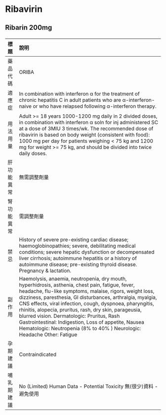 # Ribavirin

## Ribarin 200mg

##### 

| 標題       | 說明                                                                                                                                                                                                                                                                                                                                                                                                                                                                                                                            |
|:-----------|:--------------------------------------------------------------------------------------------------------------------------------------------------------------------------------------------------------------------------------------------------------------------------------------------------------------------------------------------------------------------------------------------------------------------------------------------------------------------------------------------------------------------------------|
| 藥品代碼   | ORIBA                                                                                                                                                                                                                                                                                                                                                                                                                                                                                                                           |
| 適應症     | In combination with interferon α for the treatment of chronic hepatitis C in adult patients who are α-interferon-naive or who have relapsed following α-interferon therapy.                                                                                                                                                                                                                                                                                                                                                     |
| 用法用量   | Adult >= 18 years 1000-1200 mg daily in 2 divided doses, in combination with interferon α soln for inj administered SC at a dose of 3MIU 3 times/wk. The recommended dose of ribavirin is based on body weight (consistent with food): 1000 mg per day for patients weighing < 75 kg and 1200 mg for weight >= 75 kg, and should be divided into twice daily doses.                                                                                                                                                             |
| 肝功能異常 | 無需調整劑量                                                                                                                                                                                                                                                                                                                                                                                                                                                                                                                    |
| 腎功能異常 | 需調整劑量                                                                                                                                                                                                                                                                                                                                                                                                                                                                                                                      |
| 禁忌       | History of severe pre-existing cardiac disease; haemoglobinopathies; severe, debilitating medical conditions; severe hepatic dysfunction or decompensated liver cirrhosis; autoimmune hepatitis or a history of autoimmune disease; pre-existing thyroid disease. Pregnancy & lactation.                                                                                                                                                                                                                                        |
| 副作用     | Haemolysis, anaemia, neutropenia, dry mouth, hyperhidrosis, asthenia, chest pain, fatigue, fever, headache, flu-like symptoms, malaise, rigors, weight loss, dizziness, paresthesia, GI disturbances, arthralgia, myalgia, CNS effects, viral infection, cough, dyspnoea, pharyngitis, rhinitis, alopecia, pruritus, rash, dry skin, parageusia, blurred vision. Dermatologic: Pruritus, Rash Gastrointestinal: Indigestion, Loss of appetite, Nausea Hematologic: Neutropenia (8% to 40% ) Neurologic: Headache Other: Fatigue |
| 孕期建議   | Contraindicated                                                                                                                                                                                                                                                                                                                                                                                                                                                                                                                 |
| 哺乳期建議 | No (Limited) Human Data - Potential Toxicity 無(很少)資料 - 避免使用                                                                                                                                                                                                                                                                                                                                                                                                                                                            |

